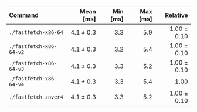 | Command | Mean [ms] | Min [ms] | Max [ms] | Relative |
|:---|---:|---:|---:|---:|
| `./fastfetch-x86-64` | 4.1 ± 0.3 | 3.3 | 5.9 | 1.00 ± 0.10 |
| `./fastfetch-x86-64-v2` | 4.1 ± 0.3 | 3.2 | 5.4 | 1.00 ± 0.10 |
| `./fastfetch-x86-64-v3` | 4.1 ± 0.3 | 3.3 | 5.2 | 1.00 ± 0.10 |
| `./fastfetch-x86-64-v4` | 4.1 ± 0.3 | 3.3 | 5.4 | 1.00 |
| `./fastfetch-znver4` | 4.1 ± 0.3 | 3.3 | 5.2 | 1.00 ± 0.10 |

